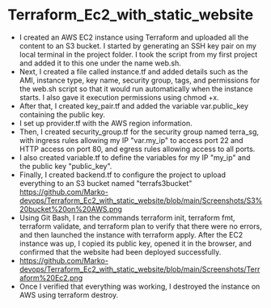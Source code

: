 # Terraform_Ec2_with_static_website

- I created an AWS EC2 instance using Terraform and uploaded all the content to an S3 bucket. I started by generating an SSH key pair on my local terminal in the project folder. I took the script from my first project and added it to this one under the name web.sh.
- Next, I created a file called instance.tf and added details such as the AMI, instance type, key name, security group, tags, and permissions for the web.sh script so that it would run automatically when the instance starts. I also gave it execution permissions using chmod +x.
- After that, I created key_pair.tf and added the variable var.public_key containing the public key.
-  I set up provider.tf with the AWS region information.
-  Then, I created security_group.tf for the security group named terra_sg, with ingress rules allowing my IP "var.my_ip" to access port 22 and HTTP access on port 80, and egress rules allowing access to all ports.
- I also created variable.tf to define the variables for my IP "my_ip" and the public key "public_key".
- Finally, I created backend.tf to configure the project to upload everything to an S3 bucket named "terrafs3bucket" https://github.com/Marko-devops/Terraform_Ec2_with_static_website/blob/main/Screenshots/S3%20bucket%20on%20AWS.png
- Using Git Bash, I ran the commands terraform init, terraform fmt, terraform validate, and terraform plan to verify that there were no errors, and then launched the instance with terraform apply. After the EC2 instance was up, I copied its public key, opened it in the browser, and confirmed that the website had been deployed successfully.
- https://github.com/Marko-devops/Terraform_Ec2_with_static_website/blob/main/Screenshots/Terraform%20Ec2.png
-  Once I verified that everything was working, I destroyed the instance on AWS using terraform destroy.
